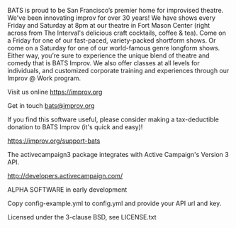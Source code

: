 BATS is proud to be San Francisco’s premier home for improvised theatre.
We've been innovating improv for over 30 years! We have shows every Friday and
Saturday at 8pm at our theatre in Fort Mason Center (right across from The
Interval's delicious craft cocktails, coffee & tea). Come on a Friday for one
of our fast-paced, variety-packed shortform shows. Or come on a Saturday for
one of our world-famous genre longform shows. Either way, you’re sure to
experience the unique blend of theatre and comedy that is BATS Improv. We also
offer classes at all levels for individuals, and customized corporate training
and experiences through our Improv @ Work program.

Visit us online https://improv.org

Get in touch bats@improv.org

If you find this software useful, please consider making a tax-deductible
donation to BATS Improv (it's quick and easy)!

https://improv.org/support-bats

The activecampaign3 package integrates with Active Campaign's Version 3 API.

http://developers.activecampaign.com/

ALPHA SOFTWARE in early development

Copy config-example.yml to config.yml and provide your API url and key.

Licensed under the 3-clause BSD, see LICENSE.txt
